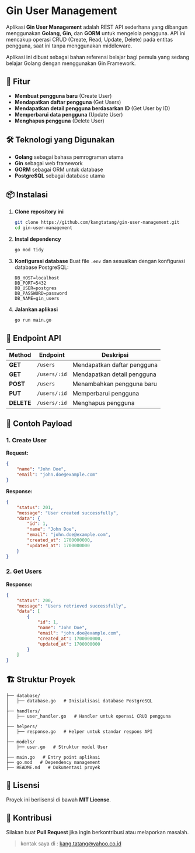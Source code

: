 # Gin User Management

Aplikasi **Gin User Management** adalah REST API sederhana yang dibangun menggunakan **Golang**, **Gin**, dan **GORM** untuk mengelola pengguna. API ini mencakup operasi CRUD (Create, Read, Update, Delete) pada entitas pengguna, saat ini tanpa menggunakan middleware.

Aplikasi ini dibuat sebagai bahan referensi belajar bagi pemula yang sedang belajar Golang dengan menggunakan Gin Framework. 

## 🚀 Fitur
- **Membuat pengguna baru** (Create User)
- **Mendapatkan daftar pengguna** (Get Users)
- **Mendapatkan detail pengguna berdasarkan ID** (Get User by ID)
- **Memperbarui data pengguna** (Update User)
- **Menghapus pengguna** (Delete User)

## 🛠️ Teknologi yang Digunakan
- **Golang** sebagai bahasa pemrograman utama
- **Gin** sebagai web framework
- **GORM** sebagai ORM untuk database
- **PostgreSQL** sebagai database utama

## 📦 Instalasi
1. **Clone repository ini**
   ```sh
   git clone https://github.com/kangtatang/gin-user-management.git
   cd gin-user-management
   ```
2. **Instal dependency**
   ```sh
   go mod tidy
   ```
3. **Konfigurasi database**
   Buat file `.env` dan sesuaikan dengan konfigurasi database PostgreSQL:
   ```env
   DB_HOST=localhost
   DB_PORT=5432
   DB_USER=postgres
   DB_PASSWORD=password
   DB_NAME=gin_users
   ```

4. **Jalankan aplikasi**
   ```sh
   go run main.go
   ```

## 📌 Endpoint API
| Method | Endpoint        | Deskripsi               |
|--------|----------------|-------------------------|
| **GET**    | `/users`        | Mendapatkan daftar pengguna |
| **GET**    | `/users/:id`    | Mendapatkan detail pengguna |
| **POST**   | `/users`        | Menambahkan pengguna baru |
| **PUT**    | `/users/:id`    | Memperbarui pengguna |
| **DELETE** | `/users/:id`    | Menghapus pengguna |

## 📝 Contoh Payload
### **1. Create User**
**Request:**
```json
{
    "name": "John Doe",
    "email": "john.doe@example.com"
}
```
**Response:**
```json
{
    "status": 201,
    "message": "User created successfully",
    "data": {
        "id": 1,
        "name": "John Doe",
        "email": "john.doe@example.com",
        "created_at": 1700000000,
        "updated_at": 1700000000
    }
}
```

### **2. Get Users**
**Response:**
```json
{
    "status": 200,
    "message": "Users retrieved successfully",
    "data": [
        {
            "id": 1,
            "name": "John Doe",
            "email": "john.doe@example.com",
            "created_at": 1700000000,
            "updated_at": 1700000000
        }
    ]
}
```

## 🏗️ Struktur Proyek
```
├── database/
│   ├── database.go   # Inisialisasi database PostgreSQL
│
├── handlers/
│   ├── user_handler.go   # Handler untuk operasi CRUD pengguna
│
├── helpers/
│   ├── response.go   # Helper untuk standar respons API
│
├── models/
│   ├── user.go   # Struktur model User
│
├── main.go   # Entry point aplikasi
├── go.mod   # Dependency management
├── README.md   # Dokumentasi proyek
```

## 📜 Lisensi
Proyek ini berlisensi di bawah **MIT License**.

## 🤝 Kontribusi
Silakan buat **Pull Request** jika ingin berkontribusi atau melaporkan masalah.

>kontak saya di : kang.tatang@yahoo.co.id
